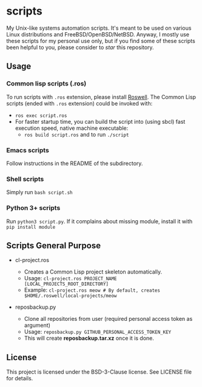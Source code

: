 # scripts
My Unix-like systems automation scripts.
It's meant to be used on various Linux distributions and FreeBSD/OpenBSD/NetBSD.
Anyway, I mostly use these scripts for my personal use only, but if you find
some of these scripts been helpful to you, please consider to *star* this repository.


## Usage
### Common lisp scripts (.ros)
To run scripts with `.ros` extension, please install [Roswell](https://roswell.github.io/Installation.html).
The Common Lisp scripts (ended with `.ros` extension) could be invoked with:
- `ros exec script.ros`
- For faster startup time, you can build the script into (using sbcl) fast execution speed, native machine executable:
  - `ros build script.ros` and to run `./script`
  
### Emacs scripts
Follow instructions in the README of the subdirectory.

### Shell scripts
Simply run `bash script.sh`

### Python 3+ scripts
Run `python3 script.py`. If it complains about missing module, install it with `pip install module`

## Scripts General Purpose

- cl-project.ros
  - Creates a Common Lisp project skeleton automatically.
  - Usage: `cl-project.ros PROJECT_NAME [LOCAL_PROJECTS_ROOT_DIRECTORY]`
  - Example: `cl-project.ros meow # By default, creates $HOME/.roswell/local-projects/meow`
  
- reposbackup.py
  - Clone all repositories from user (required personal access token as argument)
  - Usage: `reposbackup.py GITHUB_PERSONAL_ACCESS_TOKEN_KEY`
  - This will create **reposbackup.tar.xz** once it is done.

## License
This project is licensed under the BSD-3-Clause license. See LICENSE file for details.

